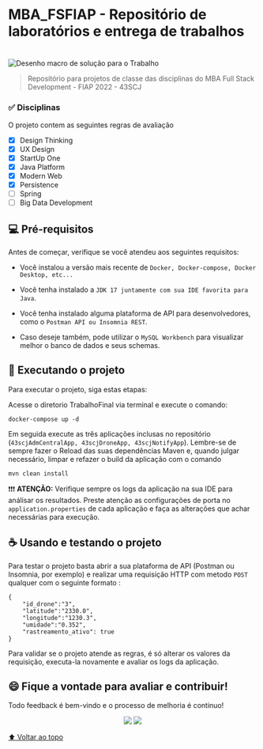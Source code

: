 # MBA_FSFIAP - Repositório de laboratórios e entrega de trabalhos
# 

<img src="img\macro_trabalho_final.png" alt="Desenho macro de solução para o Trabalho">

>Repositório para projetos de classe das disciplinas do MBA Full Stack Development - FIAP 2022 - 43SCJ

### :white_check_mark: Disciplinas
O projeto contem as seguintes regras de avaliação

- [x] Design Thinking
- [x] UX Design
- [x] StartUp One
- [x] Java Platform
- [x] Modern Web
- [x] Persistence
- [ ] Spring
- [ ] Big Data Development

## 💻 Pré-requisitos

Antes de começar, verifique se você atendeu aos seguintes requisitos:

- Você instalou a versão mais recente de `Docker, Docker-compose, Docker Desktop, etc...`

- Você tenha instalado a `JDK 17 juntamente com sua IDE favorita para Java`.

- Você tenha instalado alguma plataforma de API para desenvolvedores, como o `Postman API ou Insomnia REST`.

- Caso deseje também, pode utilizar o `MySQL Workbench` para visualizar melhor o banco de dados e seus schemas.

## 🚀 Executando o projeto

Para executar o projeto, siga estas etapas:

Acesse o diretorio TrabalhoFinal via terminal e execute o comando:

```
docker-compose up -d
```

Em seguida execute as três aplicações inclusas no repositório (`43scjAdmCentralApp, 43scjDroneApp, 43scjNotifyApp`). Lembre-se de sempre fazer o Reload das suas dependências Maven e, quando julgar necessário, limpar e refazer o build da aplicação com o comando

```
mvn clean install
```

:heavy_exclamation_mark::heavy_exclamation_mark::heavy_exclamation_mark: <b>ATENÇÃO:</b> Verifique sempre os logs da aplicação na sua IDE para análisar os resultados. Preste atenção as configurações de porta no `application.properties` de cada aplicação e faça as alterações que achar necessárias para execução.

## ☕ Usando e testando o projeto

Para testar o projeto basta abrir a sua plataforma de API (Postman ou Insomnia, por exemplo) e realizar uma requisição HTTP com metodo `POST` qualquer com o seguinte formato :

```
{
	"id_drone":"3",
	"latitude":"2330.0",
	"longitude":"1230.3",
	"umidade":"0.352",
	"rastreamento_ativo": true
}
```

Para validar se o projeto atende as regras, é só alterar os valores da requisição, executa-la novamente e avaliar os logs da aplicação.

## 😄 Fique a vontade para avaliar e contribuir!<br>

Todo feedback é bem-vindo e o processo de melhoria é continuo!

<p align="center"><a href="https://www.linkedin.com/in/caramujox/" alt="Linkedin">
<img src="https://img.shields.io/badge/-Linkedin-0e76a8?style=flat-square&logo=Linkedin&logoColor=white" /></a>
<a href="#" alt="Twitter">
<img src="https://img.shields.io/twitter/follow/camirujo?style=social" /></a>
</p>

[⬆ Voltar ao topo](#projeto-final-integration-and-devtools)<br>
